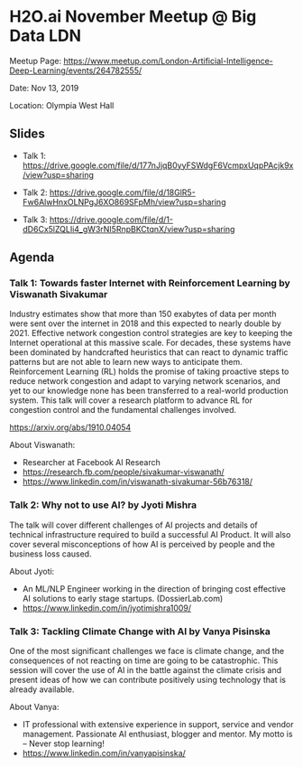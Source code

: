 # H2O.ai November Meetup @ Big Data LDN

Meetup Page: https://www.meetup.com/London-Artificial-Intelligence-Deep-Learning/events/264782555/

Date: Nov 13, 2019

Location: Olympia West Hall

## Slides

- Talk 1: https://drive.google.com/file/d/177nJjqB0yyFSWdgF6VcmpxUqpPAcjk9x/view?usp=sharing

- Talk 2: https://drive.google.com/file/d/18GlR5-Fw6AlwHnxOLNPgJ6XO869SFpMh/view?usp=sharing

- Talk 3: https://drive.google.com/file/d/1-dD6Cx5lZQLIi4_gW3rNI5RnpBKCtqnX/view?usp=sharing



## Agenda

### Talk 1: Towards faster Internet with Reinforcement Learning by Viswanath Sivakumar

Industry estimates show that more than 150 exabytes of data per month were sent over the internet in 2018 and this expected to nearly double by 2021. Effective network congestion control strategies are key to keeping the Internet operational at this massive scale. For decades, these systems have been dominated by handcrafted heuristics that can react to dynamic traffic patterns but are not able to learn new ways to anticipate them. Reinforcement Learning (RL) holds the promise of taking proactive steps to reduce network congestion and adapt to varying network scenarios, and yet to our knowledge none has been transferred to a real-world production system. This talk will cover a research platform to advance RL for congestion control and the fundamental challenges involved.

https://arxiv.org/abs/1910.04054

About Viswanath:

- Researcher at Facebook AI Research
- https://research.fb.com/people/sivakumar-viswanath/
- https://www.linkedin.com/in/viswanath-sivakumar-56b76318/

### Talk 2: Why not to use AI? by Jyoti Mishra

The talk will cover different challenges of AI projects and details of technical infrastructure required to build a successful AI Product. It will also cover several misconceptions of how AI is perceived by people and the business loss caused.

About Jyoti:

- An ML/NLP Engineer working in the direction of bringing cost effective AI solutions to early stage startups. (DossierLab.com)
- https://www.linkedin.com/in/jyotimishra1009/

### Talk 3: Tackling Climate Change with AI by Vanya Pisinska

One of the most significant challenges we face is climate change, and the consequences of not reacting on time are going to be catastrophic. This session will cover the use of AI in the battle against the climate crisis and present ideas of how we can contribute positively using technology that is already available.

About Vanya:

- IT professional with extensive experience in support, service and vendor management. Passionate AI enthusiast, blogger and mentor. My motto is – Never stop learning!
- https://www.linkedin.com/in/vanyapisinska/
